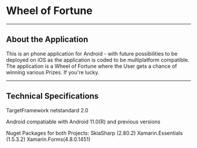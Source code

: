 ﻿# Wheel of Fortune

----------------------------------
About the Application
----------------------------------
This is an phone application for Android - with future possibilities to be deployed on iOS as the application is coded to be multiplatform compatible. 
The application is a Wheel of Fortune where the User gets a chance of winning various Prizes. If you're lucky. 

----------------------------------
Technical Specifications
----------------------------------
TargetFramework netstandard 2.0

Android compatiable with Android 11.0(R) and previous versions

Nuget Packages for both Projects:
SkiaSharp (2.80.2)
Xamarin.Essentials (1.5.3.2)
Xamarin.Forms(4.8.0.1451)
